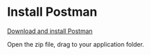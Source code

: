 # Install Postman

[Download and install Postman](https://www.getpostman.com/downloads/) 

Open the zip file, drag to your application folder.

